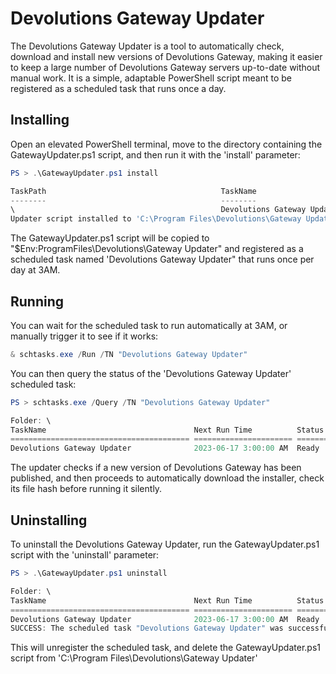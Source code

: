 # Devolutions Gateway Updater

The Devolutions Gateway Updater is a tool to automatically check, download and install new versions of Devolutions Gateway, making it easier to keep a large number of Devolutions Gateway servers up-to-date without manual work. It is a simple, adaptable PowerShell script meant to be registered as a scheduled task that runs once a day.

## Installing

Open an elevated PowerShell terminal, move to the directory containing the GatewayUpdater.ps1 script, and then run it with the 'install' parameter:

```powershell
PS > .\GatewayUpdater.ps1 install

TaskPath                                       TaskName                          State
--------                                       --------                          -----
\                                              Devolutions Gateway Updater       Ready
Updater script installed to 'C:\Program Files\Devolutions\Gateway Updater\GatewayUpdater.ps1' and registered as 'Devolutions Gateway Updater' scheduled task
```

The GatewayUpdater.ps1 script will be copied to "$Env:ProgramFiles\Devolutions\Gateway Updater" and registered as a scheduled task named 'Devolutions Gateway Updater" that runs once per day at 3AM.

## Running

You can wait for the scheduled task to run automatically at 3AM, or manually trigger it to see if it works:

```powershell
& schtasks.exe /Run /TN "Devolutions Gateway Updater"
```

You can then query the status of the 'Devolutions Gateway Updater' scheduled task:

```powershell
PS > schtasks.exe /Query /TN "Devolutions Gateway Updater"

Folder: \
TaskName                                 Next Run Time          Status
======================================== ====================== ===============
Devolutions Gateway Updater              2023-06-17 3:00:00 AM  Ready
```

The updater checks if a new version of Devolutions Gateway has been published, and then proceeds to automatically download the installer, check its file hash before running it silently.

## Uninstalling

To uninstall the Devolutions Gateway Updater, run the GatewayUpdater.ps1 script with the 'uninstall' parameter:

```powershell
PS > .\GatewayUpdater.ps1 uninstall

Folder: \
TaskName                                 Next Run Time          Status
======================================== ====================== ===============
Devolutions Gateway Updater              2023-06-17 3:00:00 AM  Ready
SUCCESS: The scheduled task "Devolutions Gateway Updater" was successfully deleted.
```

This will unregister the scheduled task, and delete the GatewayUpdater.ps1 script from 'C:\Program Files\Devolutions\Gateway Updater'
